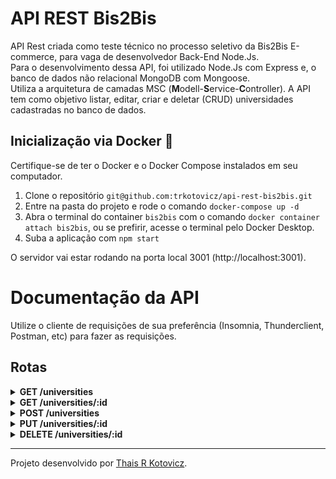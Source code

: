 # API REST Bis2Bis

API Rest criada como teste técnico no processo seletivo da Bis2Bis E-commerce, para vaga de desenvolvedor Back-End Node.Js.</br>
Para o desenvolvimento dessa API, foi utilizado Node.Js com Express e, o banco de dados não relacional MongoDB com Mongoose.</br>
Utiliza a arquitetura de camadas MSC (**M**odell-**S**ervice-**C**ontroller).
A API tem como objetivo listar, editar, criar e deletar (CRUD) universidades cadastradas no banco de dados.

## Inicialização via Docker 🐳

Certifique-se de ter o Docker e o Docker Compose instalados em seu computador.

1. Clone o repositório `git@github.com:trkotovicz/api-rest-bis2bis.git`
2. Entre na pasta do projeto e rode o comando `docker-compose up -d`
3. Abra o terminal do container `bis2bis` com o comando `docker container attach bis2bis`, ou se prefirir, acesse o terminal pelo Docker Desktop.
4. Suba a aplicação com `npm start`

O servidor vai estar rodando na porta local 3001 (http://localhost:3001).


# Documentação da API

Utilize o cliente de requisições de sua preferência (Insomnia, Thunderclient, Postman, etc) para fazer as requisições.</br>

## Rotas

<details>
  <summary><strong>GET /universities</strong></summary><br>
  
  Rota responsável por listar todas as universidades cadastradas no banco, podendo filtrar por país e paginação.</br>
  
  | Parâmetros       | Tipo       | Descrição                           |
  | :--------------- | :--------- | :---------------------------------- |
  | `q`, `page`       | `string`   | Os parâmetros não são obrigatórios. `q` busca pelo país / `page` escolhe o número da página |
  
  
  ```http
    http://localhost:3001/universities
  ```

</details>

<details>
  <summary><strong>GET /universities/:id</strong></summary><br>
  
  Rota responsável por buscar uma universidade através de seu `id`.</br>
  
  | Parâmetros       | Tipo       | Descrição                           |
  | :--------------- | :--------- | :---------------------------------- |
  | `id`             | `string`   | Parâmetro obrigatório. `id` deve ser inserido no final do endpoint |
  
    
  ```http
    http://localhost:3001/universities/:id
  ```
  
</details>


<details>
  <summary><strong>POST /universities</strong></summary><br>
  
  Cadastra uma nova universidade.</br>
  Para isso, informe um body em formato JSON, conforme o exemplo abaixo:
  
  ```json
  {
    "alpha_two_code": "BR",
    "web_pages": ["www.site.com"],
    "name": "Universidade Nova do Brasil",
    "country": "Brazil",
    "domains": ["site.com"],
    "state-province": "PR"
  }
  ```
  
  | Parâmetros       | Tipo       | Descrição                           |
  | :--------------- | :--------- | :---------------------------------- |
  | `body`           | `json`     | Parâmetros obrigatórios. `state-province` é opcional |
  
    
  ```http
    http://localhost:3001/universities
  ```
  
</details>

<details>
  <summary><strong>PUT /universities/:id</strong></summary><br>
  
  Edita uma universidade cadastrada.</br>
  Para isso, informe um body em formato JSON, conforme o exemplo abaixo:
  
  ```json
  {
    "web_pages": ["www.minhapagina.com"],
    "name": "NOVO NOME",
    "domains": ["minhapagina.com"]
  }
  ```
  
  | Parâmetros       | Tipo       | Descrição                           |
  | :--------------- | :--------- | :---------------------------------- |
  | `body`, `id`     | `json`, `string`  | Parâmetros obrigatórios. `id` deve ser inserido no final do endpoint |
  
    
  ```http
    http://localhost:3001/universities/:id
  ```
  
</details>

<details>
  <summary><strong>DELETE /universities/:id</strong></summary><br>
  
  Exclui uma universidade cadastrada através de seu `id`.</br>
    
  | Parâmetros       | Tipo       | Descrição                           |
  | :--------------- | :--------- | :---------------------------------- |
  | `id`             | `string`   | Parâmetro obrigatório. `id` deve ser inserido no final do endpoint |
  
    
  ```http
    http://localhost:3001/universities/:id
  ```
  
</details>

---

Projeto desenvolvido por [Thais R Kotovicz](https://www.linkedin.com/in/thaiskotovicz/).
</br>

